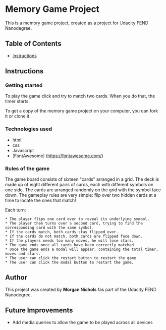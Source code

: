 # Memory Game Project

This is a memory game project, created as a project for Udacity FEND Nanodegree.  

## Table of Contents

* [Instructions](#instructions)

## Instructions

### Getting started

To play the game click and try to match two cards. When you do that, the timer starts.

To get a copy of the memory game project on your computer, you can fork it or clone it.

### Technologies used

  * html
  * css
  * Javascript
  * [FontAwesome] (https://fontawesome.com/)

### Rules of the game

The game board consists of sixteen "cards" arranged in a grid. The deck is made up of eight different pairs of cards, each with different symbols on one side. The cards are arranged randomly on the grid with the symbol face down. The gameplay rules are very simple: flip over two hidden cards at a time to locate the ones that match!

Each turn:

    * The player flips one card over to reveal its underlying symbol.
    * The player then turns over a second card, trying to find the corresponding card with the same symbol.
    * If the cards match, both cards stay flipped over.
    * If the cards do not match, both cards are flipped face down.
    * If the players needs too many moves, he will lose stars.
    * The game ends once all cards have been correctly matched.
    * Once the game ends a modal will appear, containing the total timer, moves and stars.
    * The user can click the restart button to restart the game.
    * The user can click the modal button to restart the game.

 ## Author

This project was created by **Morgan Nichols** fas part of the Udacity FEND Nanodegree.

## Future Improvements
* Add media queries to allow the game to be played across all devices
